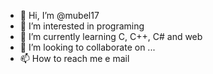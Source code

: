 - 👋 Hi, I’m @mubel17
- 👀 I’m interested in programing
- 🌱 I’m currently learning C, C++, C# and web
- 💞️ I’m looking to collaborate on ...
- 📫 How to reach me e mail

<!---
mubel17/mubel17 is a ✨ special ✨ repository because its `README.md` (this file) appears on your GitHub profile.
You can click the Preview link to take a look at your changes.
--->
